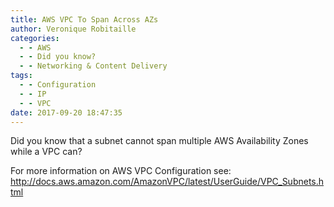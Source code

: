 ```yaml
---
title: AWS VPC To Span Across AZs
author: Veronique Robitaille
categories:
  - - AWS
  - - Did you know?
  - - Networking & Content Delivery
tags:
  - - Configuration
  - - IP
  - - VPC
date: 2017-09-20 18:47:35
---
```


Did you know that a subnet cannot span multiple AWS Availability Zones while a VPC can?

For more information on AWS VPC Configuration see: <http://docs.aws.amazon.com/AmazonVPC/latest/UserGuide/VPC_Subnets.html>


